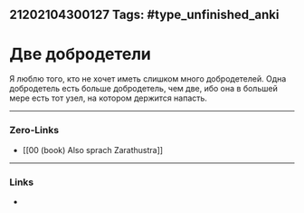 21202104300127
Tags: #type_unfinished_anki
---
# Две добродетели

Я люблю того, кто не хочет иметь слишком много добродетелей. Одна добродетель есть больше добродетель, чем две, ибо она в большей мере есть тот узел, на котором держится напасть.

---
### Zero-Links
- [[00 (book) Also sprach Zarathustra]]
---
### Links
-